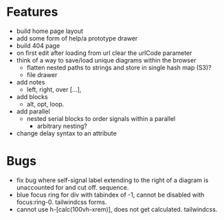 # Features

-  build home page layout
-  add some form of help/a prototype drawer
-  build 404 page
-  on first edit after loading from url clear the urlCode parameter
-  think of a way to save/load unique diagrams within the browser
   -  flatten nested paths to strings and store in single hash map (S3)?
   -  file drawer
-  add notes
   -  left, right, over [...],
-  add blocks
   -  alt, opt, loop.
-  add parallel
   -  nested serial blocks to order signals within a parallel
      -  arbitrary nesting?
-  change delay syntax to an attribute

# Bugs

-  fix bug where self-signal label extending to the right of a diagram is unaccounted for and cut off. sequence.
-  blue focus ring for div with tabindex of -1, cannot be disabled with focus:ring-0. tailwindcss forms.
-  cannot use h-[calc(100vh-xrem)], does not get calculated. tailwindcss.
